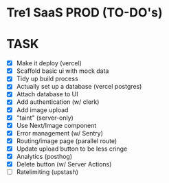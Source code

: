  # Tre1 SaaS PROD (TO-DO's)
 
 # TASK

 - [x] Make it deploy (vercel)
 - [x] Scaffold basic ui with mock data
 - [x] Tidy up build process
 - [x] Actually set up a database (vercel postgres)
 - [x] Attach database to UI
 - [x] Add authentication (w/ clerk)
 - [x] Add image upload
 - [x] "taint" (server-only)
 - [x] Use Next/Image component
 - [x] Error management (w/ Sentry)
 - [x] Routing/image page (parallel route)
 - [x] Update upload button to be less cringe
 - [x] Analytics (posthog)
 - [x] Delete button (w/ Server Actions)
 - [ ] Ratelimiting (upstash)